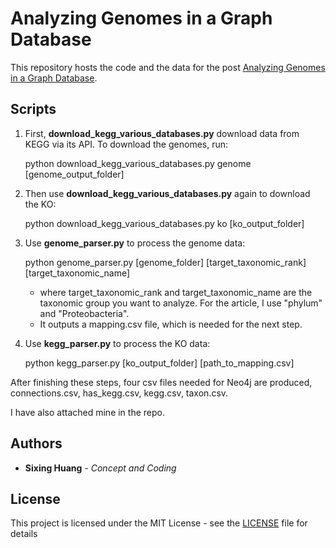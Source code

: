 
# Analyzing Genomes in a Graph Database
This repository hosts the code and the data for the post [Analyzing Genomes in a Graph Database](https://dgg32.medium.com/analyzing-genomes-in-a-graph-database-27a45faa0ae8).

## Scripts
1. First, **download_kegg_various_databases.py** download data from KEGG via its API. To download the genomes, run:

    python download_kegg_various_databases.py genome [genome_output_folder]

  
2. Then use **download_kegg_various_databases.py** again to download the KO:

    python download_kegg_various_databases.py ko  [ko_output_folder]
      
3. Use **genome_parser.py** to process the genome data:
  

    python genome_parser.py [genome_folder] [target_taxonomic_rank] [target_taxonomic_name]
     
      + where target_taxonomic_rank and target_taxonomic_name are the taxonomic group you want to analyze. For the article, I use "phylum" and "Proteobacteria".
      + It outputs a mapping.csv file, which is needed for the next step.
 
4. Use **kegg_parser.py** to process the KO data: 
    
    python kegg_parser.py [ko_output_folder] [path_to_mapping.csv]

After finishing these steps, four csv files needed for Neo4j are produced, connections.csv, has_kegg.csv, kegg.csv, taxon.csv.

I have also attached mine in the repo.

## Authors

* **Sixing Huang** - *Concept and Coding*

## License

This project is licensed under the MIT License - see the [LICENSE](LICENSE) file for details

